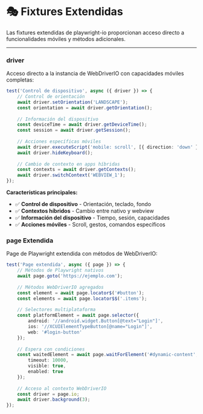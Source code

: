 # 🎭 Fixtures Extendidas

Las fixtures extendidas de playwright-io proporcionan acceso directo a funcionalidades móviles y métodos adicionales.

---

### driver

Acceso directo a la instancia de WebDriverIO con capacidades móviles completas:

```ts
test('Control de dispositivo', async ({ driver }) => {
    // Control de orientación
    await driver.setOrientation('LANDSCAPE');
    const orientation = await driver.getOrientation();
    
    // Información del dispositivo
    const deviceTime = await driver.getDeviceTime();
    const session = await driver.getSession();
    
    // Acciones específicas móviles
    await driver.executeScript('mobile: scroll', [{ direction: 'down' }]);
    await driver.hideKeyboard();
    
    // Cambio de contexto en apps híbridas
    const contexts = await driver.getContexts();
    await driver.switchContext('WEBVIEW_1');
});
```

**Características principales:**
- ✅ **Control de dispositivo** - Orientación, teclado, fondo
- ✅ **Contextos híbridos** - Cambio entre nativo y webview
- ✅ **Información del dispositivo** - Tiempo, sesión, capacidades
- ✅ **Acciones móviles** - Scroll, gestos, comandos específicos

### page Extendida

Page de Playwright extendida con métodos de WebDriverIO:

```ts
test('Page extendida', async ({ page }) => {
    // Métodos de Playwright nativos
    await page.goto('https://ejemplo.com');
    
    // Métodos WebDriverIO agregados
    const element = await page.locator$('#button');
    const elements = await page.locator$$('.items');
    
    // Selectores multiplataforma
    const platformElement = await page.selector({
        android: '//android.widget.Button[@text="Login"]',
        ios: '//XCUIElementTypeButton[@name="Login"]',
        web: '#login-button'
    });
    
    // Espera con condiciones
    const waitedElement = await page.waitForElement('#dynamic-content', {
        timeout: 10000,
        visible: true,
        enabled: true
    });
    
    // Acceso al contexto WebDriverIO
    const driver = page.io;
    await driver.background(3);
});
```
